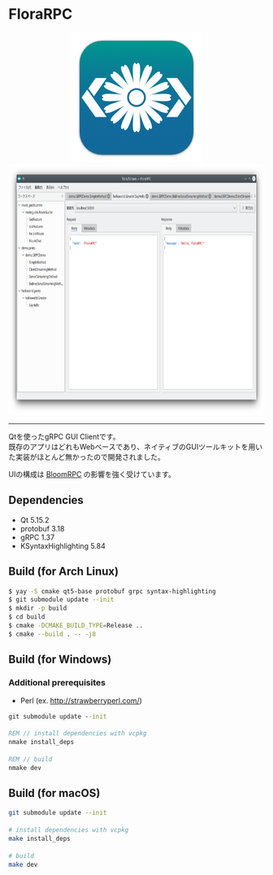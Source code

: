 FloraRPC
====

<div align="center">
<img alt="App icon" src="./resources/appicon/FloraRPC.iconset/icon_256x256.png"><br>
<img alt="Screenshot" src="./.readme-imgs/screenshot.png" width="800" height="493">
</div>

----

Qtを使ったgRPC GUI Clientです。  
既存のアプリはどれもWebベースであり、ネイティブのGUIツールキットを用いた実装がほとんど無かったので開発されました。

UIの構成は [BloomRPC](https://github.com/uw-labs/bloomrpc/) の影響を強く受けています。

## Dependencies
- Qt 5.15.2
- protobuf 3.18
- gRPC 1.37
- KSyntaxHighlighting 5.84

## Build (for Arch Linux)

```sh
$ yay -S cmake qt5-base protobuf grpc syntax-highlighting
$ git submodule update --init
$ mkdir -p build
$ cd build
$ cmake -DCMAKE_BUILD_TYPE=Release ..
$ cmake --build . -- -j8
```

## Build (for Windows)
### Additional prerequisites
* Perl (ex. http://strawberryperl.com/)

```bat
git submodule update --init

REM // install dependencies with vcpkg
nmake install_deps

REM // build
nmake dev
```

## Build (for macOS)

```sh
git submodule update --init

# install dependencies with vcpkg
make install_deps

# build
make dev
```
